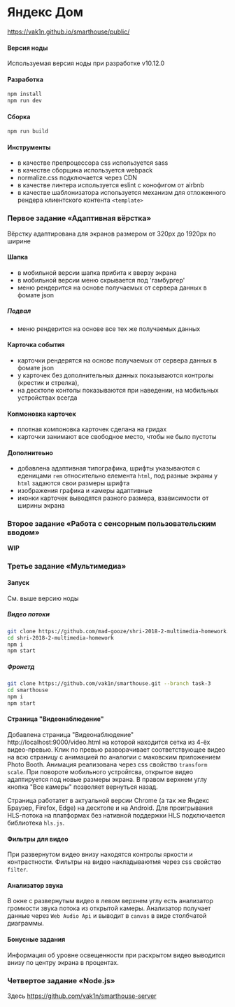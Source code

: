 # Яндекс Дом

https://vak1n.github.io/smarthouse/public/

#### Версия ноды

Используемая версия ноды при разработке v10.12.0

#### Разработка 

```sh
npm install
npm run dev
```

#### Сборка 

```sh
npm run build
```

#### Инструменты

- в качестве препроцессора css используется sass
- в качестве сборщика используется webpack
- normalize.css подключается через CDN
- в качестве линтера используется eslint c конофигом от airbnb
- в качестве шаблонизатора используется механизм для отложенного рендера клиентского контента `<template>`

### Первое задание «Адаптивная вёрстка»

Вёрстку адаптирована для экранов размером от 320px до 1920px по ширине

#### Шапка

- в мобильной версии шапка прибита к вверзу экрана
- в мобильной версии меню скрывается под 'гамбургер'
- меню рендерится на основе получаемых от сервера данных в фомате json

##### Подвал

- меню рендерится на основе все тех же получаемых данных

#### Карточка события

- карточки рендерятся на основе получаемых от сервера данных в фомате json
- у карточек без дополнительных данных показываются контролы (крестик и стрелка),
- на десктопе контолы показываются при наведении, на мобильных устройствах всегда

#### Копмоновка карточек

- плотная компоновка карточек сделана на гридах
- карточки занимают все свободное место, чтобы не было пустоты

#### Дополнитеьно

- добавлена адаптивная типографика, шрифты указываются с еденицами `rem` относительно елемента `html`, 
    под разные экраны у `html` задаются свои размеры шрифта
- изображения графика и камеры адаптивные
- иконки карточек выводятся разного размера, взависимости от ширины экрана

### Второе задание «Работа с сенсорным пользовательским вводом»

**WIP**

### Третье задание «Мультимедиа»

#### Запуск

См. выше версию ноды 

##### Видео потоки

```sh
git clone https://github.com/mad-gooze/shri-2018-2-multimedia-homework.git
cd shri-2018-2-multimedia-homework
npm i
npm start
```

##### Фронетд

```sh
git clone https://github.com/vak1n/smarthouse.git --branch task-3
cd smarthouse
npm i
npm start
```

#### Страница "Видеонаблюдение"

Добавлена страница "Видеонаблюдение" http://localhost:9000/video.html на которой находится сетка из 4-ёх видео-превью.
Клик по превью разворачивает соответствующее видео на всю страницу с анимацией по аналогии с маковским приложением 
Photo Booth. Анимация реализована через css свойство `transform scale`. При повороте мобильного устройтсва, 
открытое видео адаптируется под новые размеры экрана. В правом верхнем углу кнопка "Все камеры" позволяет вернуться назад.

Страница работатет в актуальной версии Chrome (а так же Яндекс Браузер, Firefox, Edge) на десктопе и на Android.
Для проигрывания HLS-потока на платформах без нативной поддержки HLS подключается библиотека `hls.js`.

#### Фильтры для видео

При развернутом видео внизу находятся контролы яркости и контрастности. 
Фильтры на видео накладываютмя через css свойство `filter`.

#### Анализатор звука

В окне с развернутым видео в левом верхнем углу есть анализатор громкости звука потока из открытой камеры. 
Анализатор получает данные через `Web Audio Api` и выводит в `canvas` в виде столбчатой диаграммы.

#### Бонусные задания

Информация об уровне освещенности при раскрытом видео выводится внизу по центру экрана в процентах.

### Четвертое задание «Node.js»

Здесь https://github.com/vak1n/smarthouse-server

